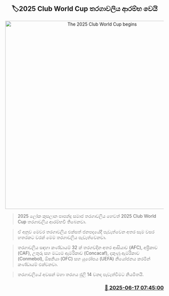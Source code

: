 <p align='center'><b><h2 align='center' title='The 2025 Club World Cup begins'>🏷2025 Club World Cup තරගාවලිය ආරම්භ වෙයි</h2></b></p>
<p align='center'><img src='https://helakuru.sgp1.cdn.digitaloceanspaces.com/esana/images/lib/fifa-club-wc-1.jpg' width='600' alt='The 2025 Club World Cup begins'></p>

> 2025 ලෝක කුසලාන පාපන්දු සමාජ තරගාවලිය හෙවත් 2025 Club World Cup තරගාවලිය ආරම්භවී තිබෙනවා.

> ඒ අනුව මෙවර තරගාවලිය එක්සත් ජනපදයේදී පැවැත්වෙන අතර සෑම වසර හතරකට වරක් මෙම තරගාවලිය පැවැත්වෙනවා.

> තරගාවලිය සඳහා කණ්ඩායම් 32 ක් තරගවදින අතර ආසියාව (AFC), අප්‍රිකාව (CAF), උතුරු සහ මධ්‍යම ඇමරිකාව (Concacaf), දකුණු ඇමරිකාව (Conmebol), ඕෂනියා (OFC) සහ යුරෝපය (UEFA) නියෝජනය කරමින් කණ්ඩායම් එක්වනවා.

> තරගාවලියේ අවසන් මහා තරගය ජුලි 14 වනදා පැවැත්වීමට නියමිතයි.



<h3 align='right'><a href='https://www.helakuru.lk/esana/p/111062/'>📅 2025-06-17 07:45:00</a></h3>

